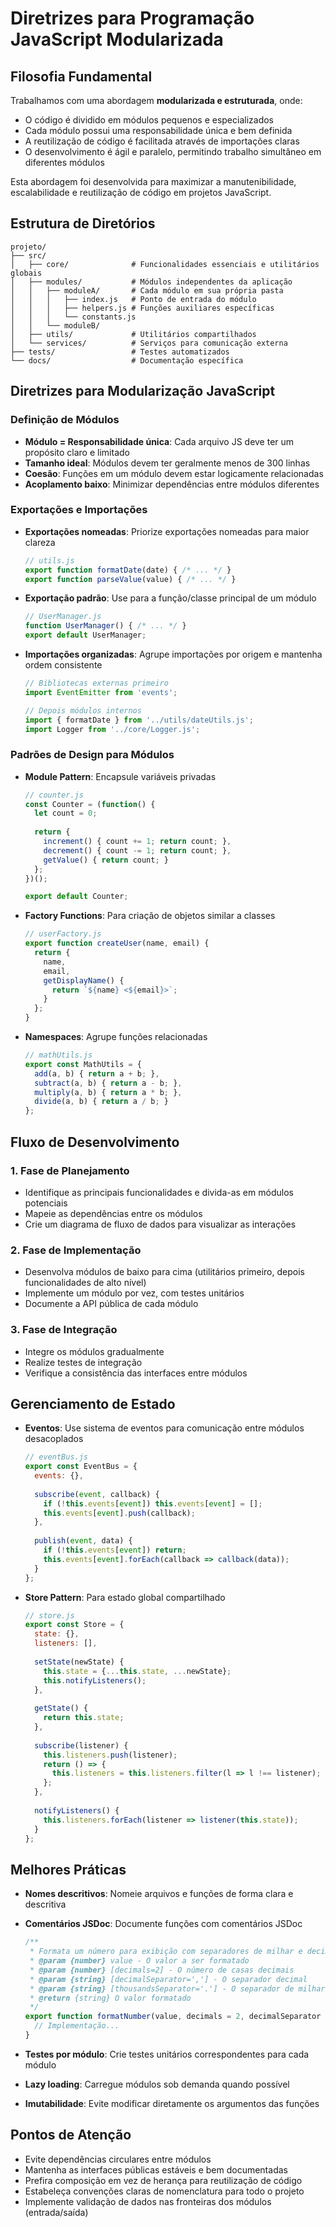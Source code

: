 # Diretrizes para Programação JavaScript Modularizada

## Filosofia Fundamental

Trabalhamos com uma abordagem **modularizada e estruturada**, onde:

* O código é dividido em módulos pequenos e especializados
* Cada módulo possui uma responsabilidade única e bem definida
* A reutilização de código é facilitada através de importações claras
* O desenvolvimento é ágil e paralelo, permitindo trabalho simultâneo em diferentes módulos

Esta abordagem foi desenvolvida para maximizar a manutenibilidade, escalabilidade e reutilização de código em projetos JavaScript.

## Estrutura de Diretórios

```
projeto/
├── src/
│   ├── core/              # Funcionalidades essenciais e utilitários globais
│   ├── modules/           # Módulos independentes da aplicação
│   │   ├── moduleA/       # Cada módulo em sua própria pasta
│   │   │   ├── index.js   # Ponto de entrada do módulo
│   │   │   ├── helpers.js # Funções auxiliares específicas
│   │   │   └── constants.js
│   │   └── moduleB/
│   ├── utils/             # Utilitários compartilhados
│   └── services/          # Serviços para comunicação externa
├── tests/                 # Testes automatizados
└── docs/                  # Documentação específica
```

## Diretrizes para Modularização JavaScript

### Definição de Módulos

* **Módulo = Responsabilidade única**: Cada arquivo JS deve ter um propósito claro e limitado
* **Tamanho ideal**: Módulos devem ter geralmente menos de 300 linhas
* **Coesão**: Funções em um módulo devem estar logicamente relacionadas
* **Acoplamento baixo**: Minimizar dependências entre módulos diferentes

### Exportações e Importações

* **Exportações nomeadas**: Priorize exportações nomeadas para maior clareza
  ```javascript
  // utils.js
  export function formatDate(date) { /* ... */ }
  export function parseValue(value) { /* ... */ }
  ```

* **Exportação padrão**: Use para a função/classe principal de um módulo
  ```javascript
  // UserManager.js
  function UserManager() { /* ... */ }
  export default UserManager;
  ```

* **Importações organizadas**: Agrupe importações por origem e mantenha ordem consistente
  ```javascript
  // Bibliotecas externas primeiro
  import EventEmitter from 'events';
  
  // Depois módulos internos
  import { formatDate } from '../utils/dateUtils.js';
  import Logger from '../core/Logger.js';
  ```

### Padrões de Design para Módulos

* **Module Pattern**: Encapsule variáveis privadas
  ```javascript
  // counter.js
  const Counter = (function() {
    let count = 0;
    
    return {
      increment() { count += 1; return count; },
      decrement() { count -= 1; return count; },
      getValue() { return count; }
    };
  })();
  
  export default Counter;
  ```

* **Factory Functions**: Para criação de objetos similar a classes
  ```javascript
  // userFactory.js
  export function createUser(name, email) {
    return {
      name,
      email,
      getDisplayName() {
        return `${name} <${email}>`;
      }
    };
  }
  ```

* **Namespaces**: Agrupe funções relacionadas
  ```javascript
  // mathUtils.js
  export const MathUtils = {
    add(a, b) { return a + b; },
    subtract(a, b) { return a - b; },
    multiply(a, b) { return a * b; },
    divide(a, b) { return a / b; }
  };
  ```

## Fluxo de Desenvolvimento

### 1. Fase de Planejamento

* Identifique as principais funcionalidades e divida-as em módulos potenciais
* Mapeie as dependências entre os módulos
* Crie um diagrama de fluxo de dados para visualizar as interações

### 2. Fase de Implementação

* Desenvolva módulos de baixo para cima (utilitários primeiro, depois funcionalidades de alto nível)
* Implemente um módulo por vez, com testes unitários
* Documente a API pública de cada módulo

### 3. Fase de Integração

* Integre os módulos gradualmente
* Realize testes de integração
* Verifique a consistência das interfaces entre módulos

## Gerenciamento de Estado

* **Eventos**: Use sistema de eventos para comunicação entre módulos desacoplados
  ```javascript
  // eventBus.js
  export const EventBus = {
    events: {},
    
    subscribe(event, callback) {
      if (!this.events[event]) this.events[event] = [];
      this.events[event].push(callback);
    },
    
    publish(event, data) {
      if (!this.events[event]) return;
      this.events[event].forEach(callback => callback(data));
    }
  };
  ```

* **Store Pattern**: Para estado global compartilhado
  ```javascript
  // store.js
  export const Store = {
    state: {},
    listeners: [],
    
    setState(newState) {
      this.state = {...this.state, ...newState};
      this.notifyListeners();
    },
    
    getState() {
      return this.state;
    },
    
    subscribe(listener) {
      this.listeners.push(listener);
      return () => {
        this.listeners = this.listeners.filter(l => l !== listener);
      };
    },
    
    notifyListeners() {
      this.listeners.forEach(listener => listener(this.state));
    }
  };
  ```

## Melhores Práticas

* **Nomes descritivos**: Nomeie arquivos e funções de forma clara e descritiva
* **Comentários JSDoc**: Documente funções com comentários JSDoc
  ```javascript
  /**
   * Formata um número para exibição com separadores de milhar e decimais
   * @param {number} value - O valor a ser formatado
   * @param {number} [decimals=2] - O número de casas decimais
   * @param {string} [decimalSeparator=','] - O separador decimal
   * @param {string} [thousandsSeparator='.'] - O separador de milhar
   * @return {string} O valor formatado
   */
  export function formatNumber(value, decimals = 2, decimalSeparator = ',', thousandsSeparator = '.') {
    // Implementação...
  }
  ```

* **Testes por módulo**: Crie testes unitários correspondentes para cada módulo
* **Lazy loading**: Carregue módulos sob demanda quando possível
* **Imutabilidade**: Evite modificar diretamente os argumentos das funções

## Pontos de Atenção

* Evite dependências circulares entre módulos
* Mantenha as interfaces públicas estáveis e bem documentadas
* Prefira composição em vez de herança para reutilização de código
* Estabeleça convenções claras de nomenclatura para todo o projeto
* Implemente validação de dados nas fronteiras dos módulos (entrada/saída)
